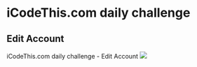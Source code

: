 # iCodeThis.com daily challenge
## Edit Account
iCodeThis.com daily challenge - Edit Account
<img src="https://shismqklzntzxworibfn.supabase.co/storage/v1/object/public/previews/a38473d4-a5fa-462c-b1cc-9ecfc8734f4c.png">
